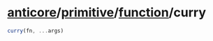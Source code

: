 # [anticore](../../../../../#reference)/[primitive](../../#reference)/[function](../#reference)/<a name="reference">curry</a>

```js
curry(fn, ...args)
```